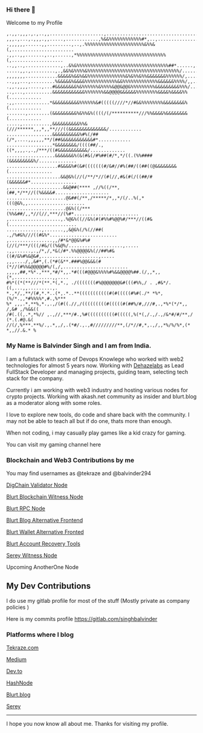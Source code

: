### Hi there 👋

Welcome to my Profile

```
,.,,.,,,.,.,..,,....................,...........................................
,,,.,...,.,,,.,,.....,............,%&&%%%%%%%%%%%%#*,..,........................
.,,,,,,......,,.........,..,.%%%%%%%%%%%%%%%%%%%%%%&%%&(,.......................
.,,..,,.......,..,......,*%%%%%%%%%%%%%%%%%%%%%%%%%%%%%%%%%(,...................
..,,..,.............,..&%&%%%%%%%%%%%%%%%%%%%%%%%%%%%%%%%%%%##*......,..........
.....,,.,.........,.,&&%&%%%%&%%%%%%%%%%%%%%%%%%%%%%%%%%%%%%%%%%/...............
,,,,,,,............&&&&&%&&%&&%%%%%%%%%%%%%%&%&%%&%%&&&&&&&%%%%%%/,.............
..,,,...,.........%&&&&&%&&&&%%%%%%%%%%%%&&%%%%%%%%%%%%%&&&&&&%%%%/,,...........
.,,.,,,,.....,...#&&&&&&&&%&%%%%%%&%%%%&@@&@@&%%%%%%%%%&&&&&&&&&%%%/............
..,...,..........&&&&&&&&&&&&%%%%%%%&&@@@@&&&&&&%%%%%%%%&&&&%&&&&%%(............
.,,.............*&&&&&&&&&&%%%%%%&#(((((////*//#&&%%%%%%%%&&&&&&&&%(............
.......,........(&&&&&&&&&%&%%&%((((/(/**********///%%&&&&%&&&&&&&&(............
.....,..........,&&&&&&&&&&%%&(///******,,,*,,**///((&&&&&&&&&&&&&&/............
.................&&&&&&&&&&%#%(/##(/*,....,,,,,,**/(##&&&&&&&&&&&&#*............
.................*&&&&&&&&/((((##/.,((*,,,,.,.,/***/((#&&&&&&&&&&&/.............
..................&&&&&&&%(&(#&(/#%##(#/*,*/((.(%%####(&&&&&&&&&%/..............
...................#&&&&%#(&#(((((((#/&#//#%(##/((##((@&&&&&&&&(................
....................&&@&%(//(/**/*//(#(//,#&(#(/((##/#(&&&&&&#*.................
,....................&&@##(**** ,//%((/**,(##,*/**//((%&&&&#....................
......................@&##(/**,/*****/*,,*/(/..%(,*(((@&%,,.....................
......................@&%((/***(%%&##/,,*//(//,***//(%#*........................
,...................,.%@&%((//&%(#(#%%#%@@%#/***//((#&(.........................
.............,.......,,&@&%(/%(//##(   .,/%#&%///((#&%*.........................
,................,,/#*&*@@&%#%#(//(/***/(((/#&/((%&@%/....................,.....
.,,......,.,/*,/,*&(/#*.%%@@@@&%(//##%#&((#/&%#%&@&#,.....................,.....
,,,..../,,&#*,(.(*#(&**.###%@@&&&(#(*//(#%%&@@@@@#%/(,/,........................
,,,,,##,*%*.,***,*#/*,,.*#(((#@@@&%%%%#%&&@@@@%##.(/,,*,,(*,..............,,....
#%*((*(**///*(**.*(,*., ./(((((((#%@@@@@@@&#(((#%%,/ . ,#&*/.((,...,,.........,.
*.,*/,,**/(#,*.*..(*,.*..**(((((((((((#(#(((((#%#(./* *%*,(%/*.,,*#%%%%*,#.,%***
%* ,,,.*,**%,*.,.,/(#((.//,/(((((((((#(((((#(##%/#,///#,.,*%*(*/*,, /,&# ,/%&&((
/#(.((,.*,*%// ,.,//,***/#.,%#((((((((((#(((((,%(*(,/.,/.,/&*#/#/**,/ (*.(.#@.&(
//(/,%***.**%/.,.*,,/,.(*#/.,.,#/////////**,(/*//#,*,.,/,,*%/%/%*,(* *,,//.&.* %
```


### My Name is Balvinder Singh and I am from India.

I am a fullstack with some of Devops Knowlege who worked with web2 technologies for almost 5 years now. Working with [Dehazelabs](https://dehazelabs.com) as Lead FullStack Developer and managing projects, guiding team, selecting tech stack for the company.


Currently i am working with web3 industry and hosting various nodes for crypto projects. Working with akash.net community as insider and blurt.blog as a moderator along with some roles. 

I love to explore new tools, do code and share back with the community. I may not be able to teach all but if do one, thats more than enough. 

When not coding, i may casually play games like a kid crazy for gaming. 

You can visit my gaming channel here 


### Blockchain and Web3 Contributions by me

You may find usernames as @tekraze and @balvinder294

[DigChain Validator Node](https://look.chillvalidation.com/dig/staking/digvaloper1nyh9yfx38rtcpaudz007uz492lgue3c9x83y8n)

[Blurt Blockchain Witness Node](https://blurtwallet.com/~witnesses?highlight=tekraze)

[Blurt RPC Node](https://rpc.tekraze.com)

[Blurt Blog Alternative Frontend](https://blurtblog.tekraze.com)

[Blurt Wallet Alternative Fronted](https://blurtwallet.tekraze.com)

[Blurt Account Recovery Tools](https://recovery.blurtwallet.com/)

[Serey Witness Node](https://serey.io/authors/tekraze)

Upcoming AnotherOne Node

## My Dev Contributions

I do use my gitlab profile for most of the stuff (Mostly private as company policies )

Here is my commits profile https://gitlab.com/singhbalvinder

### Platforms where I blog

[Tekraze.com](https://tekraze.com)

[Medium](https://erbalvindersingh.medium.com/)

[Dev.to](https://dev.to/balvinder294)

[HashNode](https://hashnode.com/@balvinder294)

[Blurt.blog](https://blurt.blog/@tekraze)

[Serey](https://serey.io/authors/tekraze)


----

I hope you now know all about me. Thanks for visiting my profile.
